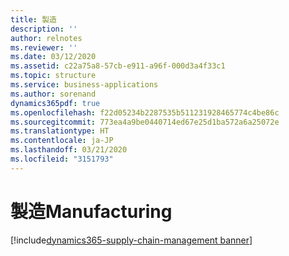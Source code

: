 ```yaml
---
title: 製造
description: ''
author: relnotes
ms.reviewer: ''
ms.date: 03/12/2020
ms.assetid: c22a75a8-57cb-e911-a96f-000d3a4f33c1
ms.topic: structure
ms.service: business-applications
ms.author: sorenand
dynamics365pdf: true
ms.openlocfilehash: f22d05234b2287535b511231928465774c4be86c
ms.sourcegitcommit: 773ea4a9be0440714ed67e25d1ba572a6a25072e
ms.translationtype: HT
ms.contentlocale: ja-JP
ms.lasthandoff: 03/21/2020
ms.locfileid: "3151793"
---
```

# <a name="manufacturing"></a><span data-ttu-id="4c236-102">製造</span><span class="sxs-lookup"><span data-stu-id="4c236-102">Manufacturing</span></span>

[!include[dynamics365-supply-chain-management banner](../includes/dynamics365-supply-chain-management.md)]

<!--structure start-->

<!--structure end-->



